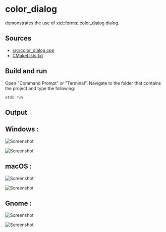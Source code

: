 # color_dialog

demonstrates the use of [xtd::forms::color_dialog](https://gammasoft71.github.io/xtd/reference_guides/latest/classxtd_1_1forms_1_1color__dialog.html) dialog.

## Sources

* [src/color_dialog.cpp](src/color_dialog.cpp)
* [CMakeLists.txt](CMakeLists.txt)

## Build and run

Open "Command Prompt" or "Terminal". Navigate to the folder that contains the project and type the following:

```shell
xtdc run
```

## Output

## Windows :

![Screenshot](../../../../docs/pictures/examples/color_dialog_w.png)

![Screenshot](../../../../docs/pictures/examples/color_dialog_wd.png)

## macOS :

![Screenshot](../../../../docs/pictures/examples/color_dialog_m.png)

![Screenshot](../../../../docs/pictures/examples/color_dialog_md.png)

## Gnome :

![Screenshot](../../../../docs/pictures/examples/color_dialog_g.png)

![Screenshot](../../../../docs/pictures/examples/color_dialog_gd.png)
